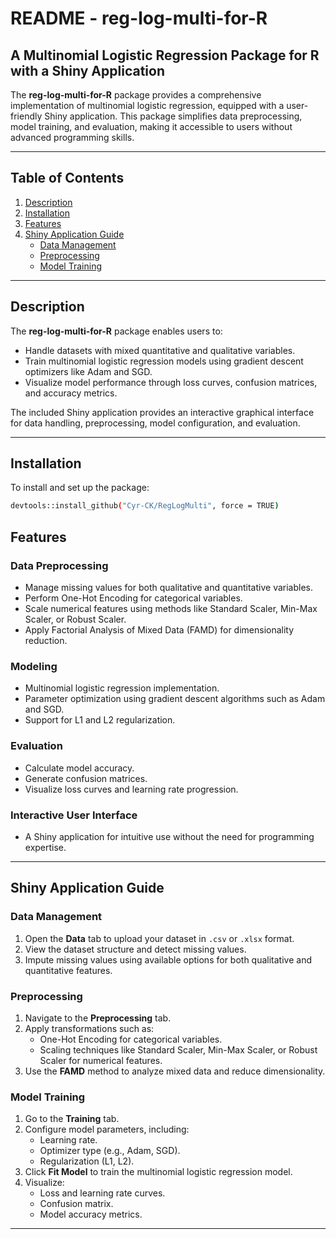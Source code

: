 # README - reg-log-multi-for-R

## A Multinomial Logistic Regression Package for R with a Shiny Application

The **reg-log-multi-for-R** package provides a comprehensive implementation of multinomial logistic regression, equipped with a user-friendly Shiny application. This package simplifies data preprocessing, model training, and evaluation, making it accessible to users without advanced programming skills.

---


## Table of Contents
1. [Description](#description)
2. [Installation](#installation)
3. [Features](#features)
4. [Shiny Application Guide](#shiny-application-guide)
   - [Data Management](#data-management)
   - [Preprocessing](#preprocessing)
   - [Model Training](#model-training)


---

## Description
The **reg-log-multi-for-R** package enables users to:
- Handle datasets with mixed quantitative and qualitative variables.
- Train multinomial logistic regression models using gradient descent optimizers like Adam and SGD.
- Visualize model performance through loss curves, confusion matrices, and accuracy metrics.

The included Shiny application provides an interactive graphical interface for data handling, preprocessing, model configuration, and evaluation.

---
## Installation

To install and set up the package:

   ```bash
   devtools::install_github("Cyr-CK/RegLogMulti", force = TRUE)
```

## Features

### Data Preprocessing
- Manage missing values for both qualitative and quantitative variables.
- Perform One-Hot Encoding for categorical variables.
- Scale numerical features using methods like Standard Scaler, Min-Max Scaler, or Robust Scaler.
- Apply Factorial Analysis of Mixed Data (FAMD) for dimensionality reduction.

### Modeling
- Multinomial logistic regression implementation.
- Parameter optimization using gradient descent algorithms such as Adam and SGD.
- Support for L1 and L2 regularization.

### Evaluation
- Calculate model accuracy.
- Generate confusion matrices.
- Visualize loss curves and learning rate progression.

### Interactive User Interface
- A Shiny application for intuitive use without the need for programming expertise.

---

## Shiny Application Guide

### Data Management
1. Open the **Data** tab to upload your dataset in `.csv` or `.xlsx` format.
2. View the dataset structure and detect missing values.
3. Impute missing values using available options for both qualitative and quantitative features.

### Preprocessing
1. Navigate to the **Preprocessing** tab.
2. Apply transformations such as:
   - One-Hot Encoding for categorical variables.
   - Scaling techniques like Standard Scaler, Min-Max Scaler, or Robust Scaler for numerical features.
3. Use the **FAMD** method to analyze mixed data and reduce dimensionality.

### Model Training
1. Go to the **Training** tab.
2. Configure model parameters, including:
   - Learning rate.
   - Optimizer type (e.g., Adam, SGD).
   - Regularization (L1, L2).
3. Click **Fit Model** to train the multinomial logistic regression model.
4. Visualize:
   - Loss and learning rate curves.
   - Confusion matrix.
   - Model accuracy metrics.

---
